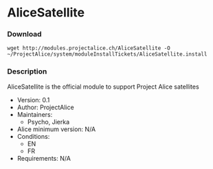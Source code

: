 # AliceSatellite

### Download
`wget http://modules.projectalice.ch/AliceSatellite -O ~/ProjectAlice/system/moduleInstallTickets/AliceSatellite.install`

### Description
AliceSatellite is the official module to support Project Alice satellites

- Version: 0.1
- Author: ProjectAlice
- Maintainers:
  - Psycho, Jierka
- Alice minimum version: N/A
- Conditions:
  - EN
  - FR
- Requirements: N/A
